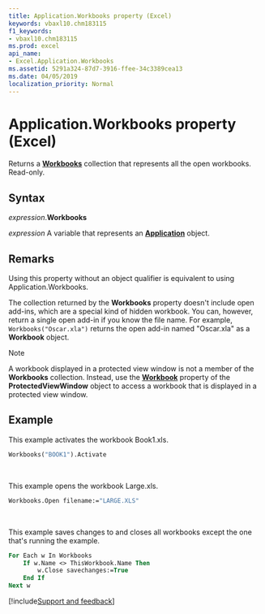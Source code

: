 ```yaml
---
title: Application.Workbooks property (Excel)
keywords: vbaxl10.chm183115
f1_keywords:
- vbaxl10.chm183115
ms.prod: excel
api_name:
- Excel.Application.Workbooks
ms.assetid: 5291a324-87d7-3916-ffee-34c3389cea13
ms.date: 04/05/2019
localization_priority: Normal
---
```



# Application.Workbooks property (Excel)

Returns a **[Workbooks](Excel.Workbooks.md)** collection that represents all the open workbooks. Read-only.


## Syntax

_expression_.**Workbooks**

_expression_ A variable that represents an **[Application](Excel.Application(object).md)** object.


## Remarks

Using this property without an object qualifier is equivalent to using Application.Workbooks.

The collection returned by the **Workbooks** property doesn't include open add-ins, which are a special kind of hidden workbook. You can, however, return a single open add-in if you know the file name. For example, `Workbooks("Oscar.xla")` returns the open add-in named "Oscar.xla" as a **Workbook** object.

> [!NOTE] 
> A workbook displayed in a protected view window is not a member of the **Workbooks** collection. Instead, use the **[Workbook](Excel.ProtectedViewWindow.Workbook.md)** property of the **ProtectedViewWindow** object to access a workbook that is displayed in a protected view window.


## Example

This example activates the workbook Book1.xls.

```vb
Workbooks("BOOK1").Activate
```

<br/>

This example opens the workbook Large.xls.

```vb
Workbooks.Open filename:="LARGE.XLS"
```

<br/>

This example saves changes to and closes all workbooks except the one that's running the example.

```vb
For Each w In Workbooks 
    If w.Name <> ThisWorkbook.Name Then 
        w.Close savechanges:=True 
    End If 
Next w
```




[!include[Support and feedback](~/includes/feedback-boilerplate.md)]

